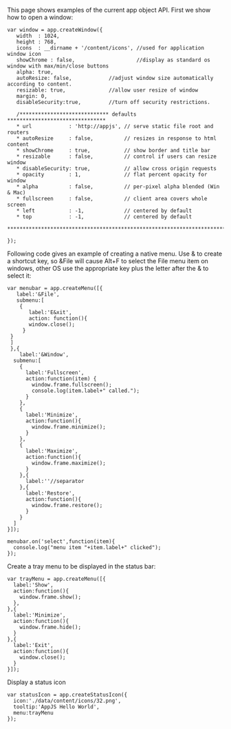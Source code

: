 This page shows examples of the current app object API. First we show how to open a window:

    var window = app.createWindow({
       width  : 1024,
       height : 768,
       icons  : __dirname + '/content/icons', //used for application window icon
       showChrome : false,                    //display as standard os window with max/min/close buttons
       alpha: true,
       autoResize: false,            //adjust window size automatically according to content.
       resizable: true,              //allow user resize of window
       margin: 0,
       disableSecurity:true,         //turn off security restrictions.
       
       /***************************** defaults ********************************
       * url            : 'http://appjs', // serve static file root and routers
       * autoResize     : false,          // resizes in response to html content
       * showChrome     : true,           // show border and title bar
       * resizable      : false,          // control if users can resize window
       * disableSecurity: true,           // allow cross origin requests
       * opacity        : 1,              // flat percent opacity for window
       * alpha          : false,          // per-pixel alpha blended (Win & Mac)
       * fullscreen     : false,          // client area covers whole screen
       * left           : -1,             // centered by default
       * top            : -1,             // centered by default
       *************************************************************************/
    
    });

Following code gives an example of creating a native menu. Use & to create a shortcut key, so &File will cause Alt+F to select the File menu item on windows, other OS use the appropriate key plus the letter after the & to select it:

    var menubar = app.createMenu([{
       label:'&File',
       submenu:[
        {
           label:'E&xit',
           action: function(){
           window.close();
         }
     }
     ]
     },{
        label:'&Window',
      submenu:[
        {
          label:'Fullscreen',
          action:function(item) {
            window.frame.fullscreen();
            console.log(item.label+" called.");
          }
        },
        {
          label:'Minimize',
          action:function(){
            window.frame.minimize();
          }
        },
        {
          label:'Maximize',
          action:function(){
            window.frame.maximize();
          }
        },{
          label:''//separator
        },{
          label:'Restore',
          action:function(){
            window.frame.restore();
          }
        }
      ]
    }]);
    
    menubar.on('select',function(item){
      console.log("menu item "+item.label+" clicked");
    });

Create a tray menu to be displayed in the status bar:

    var trayMenu = app.createMenu([{
      label:'Show',
      action:function(){
        window.frame.show();
      },
    },{
      label:'Minimize',
      action:function(){
        window.frame.hide();
      }
    },{
      label:'Exit',
      action:function(){
        window.close();
      }
    }]);

Display a status icon

    var statusIcon = app.createStatusIcon({
      icon:'./data/content/icons/32.png',
      tooltip:'AppJS Hello World',
      menu:trayMenu
    });